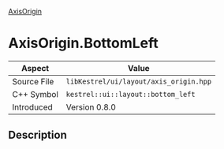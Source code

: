 [AxisOrigin](index.md)
# AxisOrigin.BottomLeft
| Aspect | Value |
| --- | --- |
| Source File | `libKestrel/ui/layout/axis_origin.hpp` |
| C++ Symbol | `kestrel::ui::layout::bottom_left` |
| Introduced | Version 0.8.0 |
## Description
